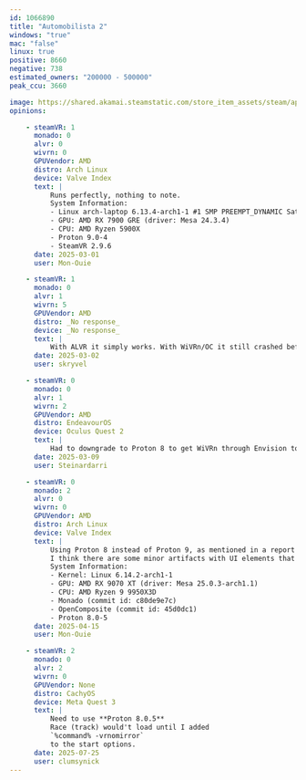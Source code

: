 ```yaml
---
id: 1066890
title: "Automobilista 2"
windows: "true"
mac: "false"
linux: true
positive: 8660
negative: 738
estimated_owners: "200000 - 500000"
peak_ccu: 3660

image: https://shared.akamai.steamstatic.com/store_item_assets/steam/apps/1066890/header.jpg?t=1732932354
opinions:

    - steamVR: 1
      monado: 0
      alvr: 0
      wivrn: 0
      GPUVendor: AMD
      distro: Arch Linux
      device: Valve Index
      text: |
          Runs perfectly, nothing to note.
          System Information:
          - Linux arch-laptop 6.13.4-arch1-1 #1 SMP PREEMPT_DYNAMIC Sat, 22 Feb 2025 00:37:05 +0000 x86_64 GNU/Linux
          - GPU: AMD RX 7900 GRE (driver: Mesa 24.3.4)
          - CPU: AMD Ryzen 5900X
          - Proton 9.0-4
          - SteamVR 2.9.6
      date: 2025-03-01
      user: Mon-Ouie

    - steamVR: 1
      monado: 0
      alvr: 1
      wivrn: 5
      GPUVendor: AMD
      distro: _No response_
      device: _No response_
      text: |
          With ALVR it simply works. With WiVRn/OC it still crashed before showing anything as of a few weeks ago.
      date: 2025-03-02
      user: skryvel

    - steamVR: 0
      monado: 0
      alvr: 1
      wivrn: 2
      GPUVendor: AMD
      distro: EndeavourOS
      device: Oculus Quest 2
      text: |
          Had to downgrade to Proton 8 to get WiVRn through Envision to work and skip SteamVR. Used %command% -vrnomirror for more performance
      date: 2025-03-09
      user: Steinardarri

    - steamVR: 0
      monado: 2
      alvr: 0
      wivrn: 0
      GPUVendor: AMD
      distro: Arch Linux
      device: Valve Index
      text: |
          Using Proton 8 instead of Proton 9, as mentioned in a report about Wivrn, indeed helps.
          I think there are some minor artifacts with UI elements that can be avoided by running the game with `OXR_PARALLEL_VIEWS=1`.
          System Information:
          - Kernel: Linux 6.14.2-arch1-1 
          - GPU: AMD RX 9070 XT (driver: Mesa 25.0.3-arch1.1)
          - CPU: AMD Ryzen 9 9950X3D 
          - Monado (commit id: c80de9e7c)
          - OpenComposite (commit id: 45d0dc1) 
          - Proton 8.0-5
      date: 2025-04-15
      user: Mon-Ouie

    - steamVR: 2
      monado: 0
      alvr: 2
      wivrn: 0
      GPUVendor: None
      distro: CachyOS
      device: Meta Quest 3
      text: |
          Need to use **Proton 8.0.5**
          Race (track) would't load until I added 
          `%command% -vrnomirror`
          to the start options.
      date: 2025-07-25
      user: clumsynick
---
```

